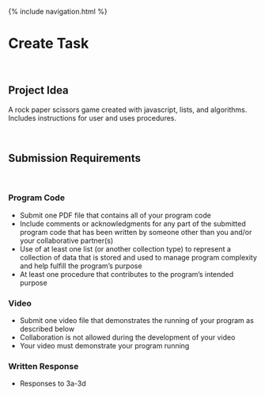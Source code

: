 {% include navigation.html %}

# **Create Task**

<br>

## Project Idea
A rock paper scissors game created with javascript, lists, and algorithms. Includes instructions for user and uses procedures.

<br>

## Submission Requirements

<br>

### Program Code
- Submit one PDF file that contains all of your program code
- Include comments or acknowledgments for any part of the submitted program code that has been written by someone other than you and/or your collaborative partner(s)
- Use of at least one list (or another collection type) to represent a collection of data that is stored and used to manage program complexity and help fulfill the program’s purpose
- At least one procedure that contributes to the program’s intended purpose

### Video
- Submit one video file that demonstrates the running of your program as described below
- Collaboration is not allowed during the development of your video
- Your video must demonstrate your program running

### Written Response
- Responses to 3a-3d
